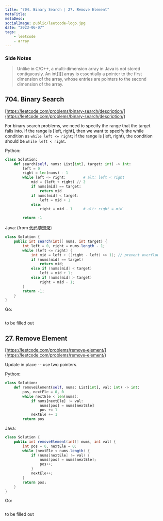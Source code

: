 ```yaml
---
title: "704. Binary Search | 27. Remove Element"
metaTitle:
metaDesc:
socialImage: public/leetcode-logo.jpg
date: "2023-06-07"
tags:
    - leetcode
    - array
---
```


### Side Notes
> Unlike in C/C++, a multi-dimension array in Java is not stored contiguously. An int[][] array is essentially a pointer to the first dimension of the array, whose entries are pointers to the second dimension of the array.


## 704. Binary Search
[https://leetcode.com/problems/binary-search/description/](https://leetcode.com/problems/binary-search/description/)

For binary search problems, we need to specify the range that the target falls into. If the range is [left, right], then we want to specify the while condition as `while left <= right`; if the range is [left, right), the condition should be `while left < right`.


Python:
```python
class Solution:
    def search(self, nums: List[int], target: int) -> int:
        left = 0
        right = len(nums) - 1
        while left <= right:        # alt: left < right
            mid = (left + right) // 2
            if nums[mid] == target:
                return mid
            if nums[mid] < target:
                left = mid + 1
            else:
                right = mid - 1     # alt: right = mid

        return -1
```

Java: (from [代码随想录](https://programmercarl.com/0704.%E4%BA%8C%E5%88%86%E6%9F%A5%E6%89%BE.html#_704-%E4%BA%8C%E5%88%86%E6%9F%A5%E6%89%BE))
```java
class Solution {
    public int search(int[] nums, int target) {
        int left = 0, right = nums.length - 1;
        while (left <= right) {
            int mid = left + ((right - left) >> 1); // prevent overflow from (left + right)
            if (nums[mid] == target)
                return mid;
            else if (nums[mid] < target)
                left = mid + 1;
            else if (nums[mid] > target)
                right = mid - 1;
        }
        return -1;
    }
}
```


Go:
```go
```
to be filled out


## 27. Remove Element
[https://leetcode.com/problems/remove-element/](https://leetcode.com/problems/remove-element/)

Update in place -- use two pointers.

Python:
```python
class Solution:
    def removeElement(self, nums: List[int], val: int) -> int:
        pos, nextEle = 0, 0
        while nextEle < len(nums):
            if nums[nextEle] != val:
                nums[pos] = nums[nextEle]
                pos += 1
            nextEle += 1
        return pos
```

Java:
```java
class Solution {
    public int removeElement(int[] nums, int val) {
        int pos = 0, nextEle = 0;
        while (nextEle < nums.length) {
            if (nums[nextEle] != val) {
                nums[pos] = nums[nextEle];
                pos++;
            }
            nextEle++;
        }
        return pos;
    }
}
```


Go:
```go
```
to be filled out